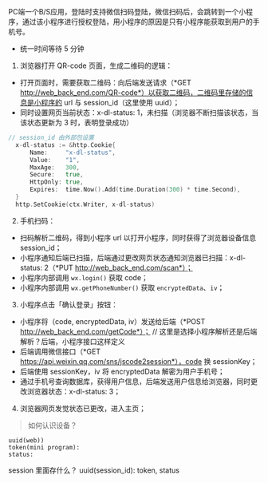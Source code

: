 PC端一个B/S应用，登陆时支持微信扫码登陆，微信扫码后，会跳转到一个小程序，通过该小程序进行授权登陆，用小程序的原因是只有小程序能获取到用户的手机号。


- 统一时间等待 5 分钟



1. 浏览器打开 QR-code 页面，生成二维码的逻辑：
  - 打开页面时，需要获取二维码：向后端发送请求（*GET http://web_back_end.com/QR-code*）以获取二维码，二维码里存储的信息是小程序的 url 与 session_id（这里使用 uuid）；
  - 同时设置网页当前状态：x-dl-status: 1，未扫描（浏览器不断扫描该状态，当该状态更新为 3 时，表明登录成功）

  ```go
  // session_id 由外部包设置
	x-dl-status := &http.Cookie{
		Name:     "x-dl-status",
		Value:    "1",
		MaxAge:   300,
		Secure:   true,
		HttpOnly: true,
		Expires:  time.Now().Add(time.Duration(300) * time.Second),
	}
	http.SetCookie(ctx.Writer, x-dl-status)
  ```

2. 手机扫码：
  - 扫码解析二维码，得到小程序 url 以打开小程序，同时获得了浏览器设备信息 session_id；
  - 小程序通知后端已扫描，后端通过更改网页状态通知浏览器已扫描：x-dl-status: 2（*PUT http://web_back_end.com/scan*）；
  - 小程序内部调用 `wx.login()` 获取 code；
  - 小程序内部调用 `wx.getPhoneNumber()` 获取 `encryptedData`、`iv`；
3. 小程序点击「确认登录」按钮：
  - 小程序将（code, encryptedData, iv）发送给后端（*POST http://web_back_end.com/getCode*）；  // 这里是选择小程序解析还是后端解析？后端，小程序接口这样定义
  - 后端调用微信接口（*GET https://api.weixin.qq.com/sns/jscode2session*），code 换 sessionKey；
  - 后端使用 sessionKey，iv 将 encryptedData 解密为用户手机号；
  - 通过手机号查询数据库，获得用户信息，后端发送用户信息给浏览器，同时更改浏览器状态：x-dl-status: 3；
4. 浏览器网页发觉状态已更改，进入主页；


<!--
也可使用 token 方式代替 x-dl-status
-->


> 如何认识设备？

```
uuid(web))
token(mini program):
status:
```

session 里面存什么？
uuid(session_id): token, status
